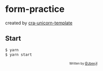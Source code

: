 # form-practice

created by [cra-unicorn-template](https://github.com/JaeYeopHan/cra-template-unicorn)

## Start

```sh
$ yarn
$ yarn start
```

<div align="center">

<sub><sup>Written by <a href="https://github.com/JaeYeopHan">@Jbee</a></sup></sub><small>✌</small>

</div>
